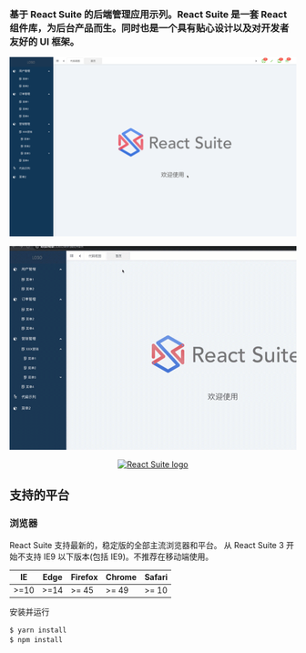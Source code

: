 ### 基于 React Suite 的后端管理应用示列。React Suite 是一套 React 组件库，为后台产品而生。同时也是一个具有贴心设计以及对开发者友好的 UI 框架。

<p align="center">
 <img src="https://raw.githubusercontent.com/Link-Kou/React-Base-Admin/master/image/2020-06-23_19-54-46.png" alt="React Suite logo">
</p>

<p align="center">
 <img src="https://raw.githubusercontent.com/Link-Kou/React-Base-Admin/master/image/2020-06-23_19-59-10.gif" alt="React Suite logo">
</p>

<p align="center">
  <a href="https://rsuitejs.com" target="_blank" rel="noopener noreferrer">
   <img src="https://user-images.githubusercontent.com/1203827/65102389-7be3f100-d9fd-11e9-859e-ae9617ed2f91.png" alt="React Suite logo">
  </a>
</p>


## 支持的平台

### 浏览器

React Suite 支持最新的，稳定版的全部主流浏览器和平台。 从 React Suite 3 开始不支持 IE9 以下版本(包括 IE9)。不推荐在移动端使用。

| IE   | Edge | Firefox | Chrome | Safari |
| ---- | ---- | ------- | ------ | ------ |
| >=10 | >=14 | >= 45   | >= 49  | >= 10  |


安装并运行

```bash
$ yarn install
$ npm install
```

